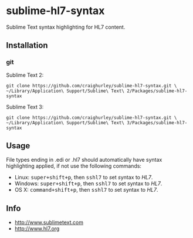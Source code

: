 sublime-hl7-syntax
==================

Sublime Text syntax highlighting for HL7 content.

## Installation
### git

Sublime Text 2:

    git clone https://github.com/craighurley/sublime-hl7-syntax.git \
    ~/Library/Application\ Support/Sublime\ Text\ 2/Packages/sublime-hl7-syntax

Sublime Text 3:

    git clone https://github.com/craighurley/sublime-hl7-syntax.git \
    ~/Library/Application\ Support/Sublime\ Text\ 3/Packages/sublime-hl7-syntax

## Usage
File types ending in .edi or .hl7 should automatically have syntax highlighting applied, if not use the following commands:
- Linux: <kbd>super+shift+p</kbd>, then <kbd>sshl7</kbd> to *s*et *s*yntax to *HL7*.
- Windows: <kbd>super+shift+p</kbd>, then <kbd>sshl7</kbd> to *s*et *s*yntax to *HL7*.
- OS X: <kbd>command+shift+p</kbd>, then <kbd>sshl7</kbd> to *s*et *s*yntax to *HL7*.

## Info

- http://www.sublimetext.com
- http://www.hl7.org
